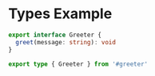 # Types Example

```ts greeter
export interface Greeter {
  greet(message: string): void
}
```

```ts main
export type { Greeter } from '#greeter'
```
